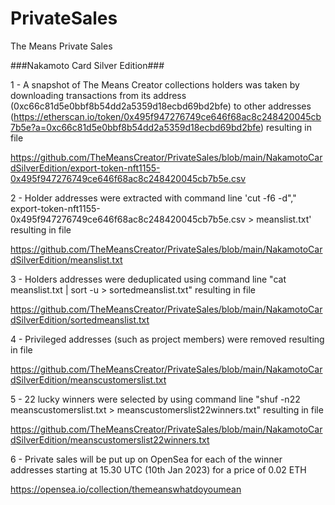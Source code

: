 # PrivateSales
The Means Private Sales


###Nakamoto Card Silver Edition###

1 - A snapshot of The Means Creator collections holders was taken by downloading transactions from its address (0xc66c81d5e0bbf8b54dd2a5359d18ecbd69bd2bfe) to other addresses (https://etherscan.io/token/0x495f947276749ce646f68ac8c248420045cb7b5e?a=0xc66c81d5e0bbf8b54dd2a5359d18ecbd69bd2bfe) resulting in file 

https://github.com/TheMeansCreator/PrivateSales/blob/main/NakamotoCardSilverEdition/export-token-nft1155-0x495f947276749ce646f68ac8c248420045cb7b5e.csv


2 - Holder addresses were extracted with command line 'cut -f6 -d"," export-token-nft1155-0x495f947276749ce646f68ac8c248420045cb7b5e.csv > meanslist.txt' resulting in file

https://github.com/TheMeansCreator/PrivateSales/blob/main/NakamotoCardSilverEdition/meanslist.txt


3 - Holders addresses were deduplicated using command line "cat meanslist.txt | sort -u > sortedmeanslist.txt" resulting in file 

https://github.com/TheMeansCreator/PrivateSales/blob/main/NakamotoCardSilverEdition/sortedmeanslist.txt


4 - Privileged addresses (such as project members) were removed resulting in file

https://github.com/TheMeansCreator/PrivateSales/blob/main/NakamotoCardSilverEdition/meanscustomerslist.txt

5 - 22 lucky winners were selected by using command line "shuf -n22 meanscustomerslist.txt > meanscustomerslist22winners.txt" resulting in file

https://github.com/TheMeansCreator/PrivateSales/blob/main/NakamotoCardSilverEdition/meanscustomerslist22winners.txt


6 - Private sales will be put up on OpenSea for each of the winner addresses starting at 15.30 UTC (10th Jan 2023) for a price of 0.02 ETH

https://opensea.io/collection/themeanswhatdoyoumean
